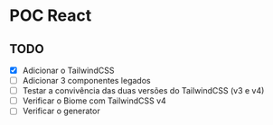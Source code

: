 # POC React

## TODO

- [x] Adicionar o TailwindCSS
- [ ] Adicionar 3 componentes legados
- [ ] Testar a convivência das duas versões do TailwindCSS (v3 e v4)
- [ ] Verificar o Biome com TailwindCSS v4
- [ ] Verificar o generator
